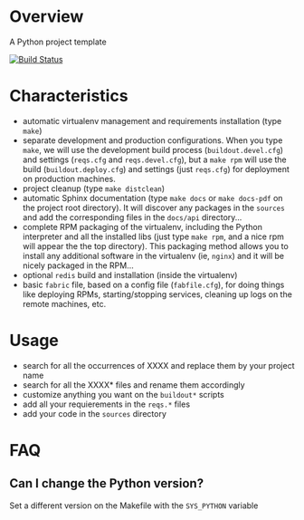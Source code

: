 Overview
========

A Python project template

[![Build Status](https://travis-ci.org/inercia/python-skel.png)](https://travis-ci.org/inercia/python-skel)

Characteristics
===============

- automatic virtualenv management and requirements installation (type `make`)
- separate development and production configurations. When you type `make`, we
  will use the development build process (`buildout.devel.cfg`) and
  settings (`reqs.cfg` and `reqs.devel.cfg`), but a `make rpm` will use the
  build (`buildout.deploy.cfg`) and settings (just `reqs.cfg`) for
  deployment on production machines.
- project cleanup (type `make distclean`)
- automatic Sphinx documentation (type `make docs` or `make docs-pdf` on the
  project root directory). It will discover any packages in the `sources` and add
  the corresponding files in the `docs/api` directory...
- complete RPM packaging of the virtualenv, including the Python interpreter and
  all the installed libs (just type `make rpm`, and a nice rpm will appear the
  the top directory). This packaging method allows you to install any additional
  software in the virtualenv (ie, `nginx`) and it will be nicely packaged in
  the RPM...
- optional `redis` build and installation (inside the virtualenv)
- basic `fabric` file, based on a config file (`fabfile.cfg`), for doing things
  like deploying RPMs, starting/stopping services, cleaning up logs on the
  remote machines, etc.

Usage
=====

- search for all the occurrences of XXXX and replace them by your project name
- search for all the XXXX* files and rename them accordingly
- customize anything you want on the `buildout*` scripts
- add all your requierements in the `reqs.*` files
- add your code in the `sources` directory


FAQ
===

Can I change the Python version?
--------------------------------

Set a different version on the Makefile with the `SYS_PYTHON` variable



